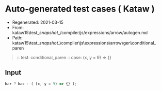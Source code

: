 # Auto-generated test cases ( Kataw )
- Regenerated: 2021-03-15
- From: kataw15\test\__snapshot__/compiler/js/expressions/arrow/autogen.md
- Path: kataw15\test\__snapshot__\compiler\js\expressions\arrow\gen\conditional_paren
> :: test: conditional_paren
> :: case: (x, y = 9) => {}
## Input

`````js
bar ? baz : ( (x, y = 9) => {} );
`````
